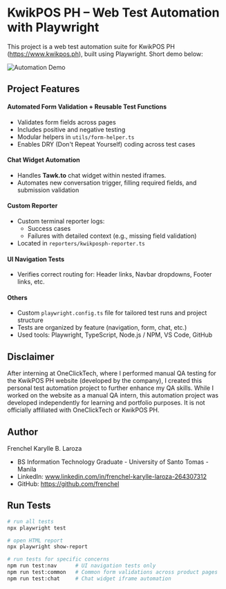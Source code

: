 # KwikPOS PH – Web Test Automation with Playwright
This project is a web test automation suite for KwikPOS PH (https://www.kwikpos.ph), built using Playwright. Short demo below:

![Automation Demo](https://github.com/frenchel/kwikpos-ph-playwright/blob/main/assets/kwikposph-playwright-demo-3.gif?raw=true) 

## Project Features

#### Automated Form Validation + Reusable Test Functions
- Validates form fields across pages
- Includes positive and negative testing
- Modular helpers in `utils/form-helper.ts`
- Enables DRY (Don't Repeat Yourself) coding across test cases

#### Chat Widget Automation
- Handles **Tawk.to** chat widget within nested iframes.
- Automates new conversation trigger, filling required fields, and submission validation

#### Custom Reporter
- Custom terminal reporter logs:
  - Success cases
  - Failures with detailed context (e.g., missing field validation)
- Located in `reporters/kwikposph-reporter.ts`

#### UI Navigation Tests
- Verifies correct routing for: Header links, Navbar dropdowns, Footer links, etc.

#### Others
- Custom `playwright.config.ts` file for tailored test runs and project structure
- Tests are organized by feature (navigation, form, chat, etc.)
- Used tools:  Playwright, TypeScript, Node.js / NPM, VS Code, GitHub

## Disclaimer
After interning at OneClickTech, where I performed manual QA testing for the KwikPOS PH website (developed by the company), I created this personal test automation project to further enhance my QA skills. While I worked on the website as a manual QA intern, this automation project was developed independently for learning and portfolio purposes. It is not officially affiliated with OneClickTech or KwikPOS PH.

## Author
Frenchel Karylle B. Laroza
- BS Information Technology Graduate - University of Santo Tomas - Manila
- LinkedIn: www.linkedin.com/in/frenchel-karylle-laroza-264307312
- GitHub: https://github.com/frenchel

##  Run Tests
```bash
# run all tests
npx playwright test

# open HTML report
npx playwright show-report

# run tests for specific concerns
npm run test:nav      # UI navigation tests only
npm run test:common   # Common form validations across product pages
npm run test:chat     # Chat widget iframe automation

